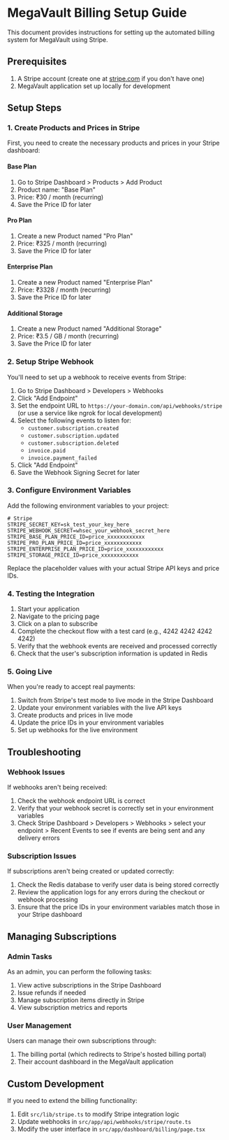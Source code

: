 # MegaVault Billing Setup Guide

This document provides instructions for setting up the automated billing system for MegaVault using Stripe.

## Prerequisites

1. A Stripe account (create one at [stripe.com](https://stripe.com) if you don't have one)
2. MegaVault application set up locally for development

## Setup Steps

### 1. Create Products and Prices in Stripe

First, you need to create the necessary products and prices in your Stripe dashboard:

#### Base Plan
1. Go to Stripe Dashboard > Products > Add Product
2. Product name: "Base Plan"
3. Price: ₹30 / month (recurring)
4. Save the Price ID for later

#### Pro Plan
1. Create a new Product named "Pro Plan"
2. Price: ₹325 / month (recurring)
3. Save the Price ID for later

#### Enterprise Plan
1. Create a new Product named "Enterprise Plan"
2. Price: ₹3328 / month (recurring)
3. Save the Price ID for later

#### Additional Storage
1. Create a new Product named "Additional Storage"
2. Price: ₹3.5 / GB / month (recurring)
3. Save the Price ID for later

### 2. Setup Stripe Webhook

You'll need to set up a webhook to receive events from Stripe:

1. Go to Stripe Dashboard > Developers > Webhooks
2. Click "Add Endpoint"
3. Set the endpoint URL to `https://your-domain.com/api/webhooks/stripe` (or use a service like ngrok for local development)
4. Select the following events to listen for:
   - `customer.subscription.created`
   - `customer.subscription.updated`
   - `customer.subscription.deleted`
   - `invoice.paid`
   - `invoice.payment_failed`
5. Click "Add Endpoint"
6. Save the Webhook Signing Secret for later

### 3. Configure Environment Variables

Add the following environment variables to your project:

```
# Stripe
STRIPE_SECRET_KEY=sk_test_your_key_here
STRIPE_WEBHOOK_SECRET=whsec_your_webhook_secret_here
STRIPE_BASE_PLAN_PRICE_ID=price_xxxxxxxxxxxx
STRIPE_PRO_PLAN_PRICE_ID=price_xxxxxxxxxxxx
STRIPE_ENTERPRISE_PLAN_PRICE_ID=price_xxxxxxxxxxxx
STRIPE_STORAGE_PRICE_ID=price_xxxxxxxxxxxx
```

Replace the placeholder values with your actual Stripe API keys and price IDs.

### 4. Testing the Integration

1. Start your application
2. Navigate to the pricing page
3. Click on a plan to subscribe
4. Complete the checkout flow with a test card (e.g., 4242 4242 4242 4242)
5. Verify that the webhook events are received and processed correctly
6. Check that the user's subscription information is updated in Redis

### 5. Going Live

When you're ready to accept real payments:

1. Switch from Stripe's test mode to live mode in the Stripe Dashboard
2. Update your environment variables with the live API keys
3. Create products and prices in live mode
4. Update the price IDs in your environment variables
5. Set up webhooks for the live environment

## Troubleshooting

### Webhook Issues

If webhooks aren't being received:

1. Check the webhook endpoint URL is correct
2. Verify that your webhook secret is correctly set in your environment variables
3. Check Stripe Dashboard > Developers > Webhooks > select your endpoint > Recent Events to see if events are being sent and any delivery errors

### Subscription Issues

If subscriptions aren't being created or updated correctly:

1. Check the Redis database to verify user data is being stored correctly
2. Review the application logs for any errors during the checkout or webhook processing
3. Ensure that the price IDs in your environment variables match those in your Stripe dashboard

## Managing Subscriptions

### Admin Tasks

As an admin, you can perform the following tasks:

1. View active subscriptions in the Stripe Dashboard
2. Issue refunds if needed
3. Manage subscription items directly in Stripe
4. View subscription metrics and reports

### User Management

Users can manage their own subscriptions through:

1. The billing portal (which redirects to Stripe's hosted billing portal)
2. Their account dashboard in the MegaVault application

## Custom Development

If you need to extend the billing functionality:

1. Edit `src/lib/stripe.ts` to modify Stripe integration logic
2. Update webhooks in `src/app/api/webhooks/stripe/route.ts`
3. Modify the user interface in `src/app/dashboard/billing/page.tsx` 